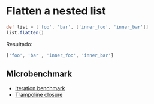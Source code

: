 # Flatten a nested list

```groovy
def list = ['foo', 'bar', ['inner_foo', 'inner_bar']]
list.flatten()
```

Resultado:

```bash
['foo', 'bar', 'inner_foo', 'inner_bar']
```

## Microbenchmark

- [Iteration benchmark](https://e.printstacktrace.blog/what-is-the-most-efficient-way-to-iterate-collection-in-groovy-jmh/)
- [Trampoline closure](https://e.printstacktrace.blog/groovy-trampoline-closure-a-step-into-recursive-closures/)
